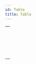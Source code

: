 ```yaml
---
id: Table
title: Table
---
```

||
|---|
|[<!-- INCLUDE #_command_.Current default table.Syntax -->](../../commands-legacy/current-default-table.md)<br/><!-- INCLUDE #_command_.Current default table.Summary -->|
|[<!-- INCLUDE #_command_.Current form table.Syntax -->](../../commands-legacy/current-form-table.md)<br/><!-- INCLUDE #_command_.Current form table.Summary -->|
|[<!-- INCLUDE #_command_.DEFAULT TABLE.Syntax -->](../../commands-legacy/default-table.md)<br/><!-- INCLUDE #_command_.DEFAULT TABLE.Summary -->|
|[<!-- INCLUDE #_command_.NO DEFAULT TABLE.Syntax -->](../../commands-legacy/no-default-table.md)<br/><!-- INCLUDE #_command_.NO DEFAULT TABLE.Summary -->|
